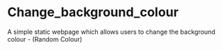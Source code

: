 # Change_background_colour
A simple static webpage which allows users to change the background colour - (Random Colour)
